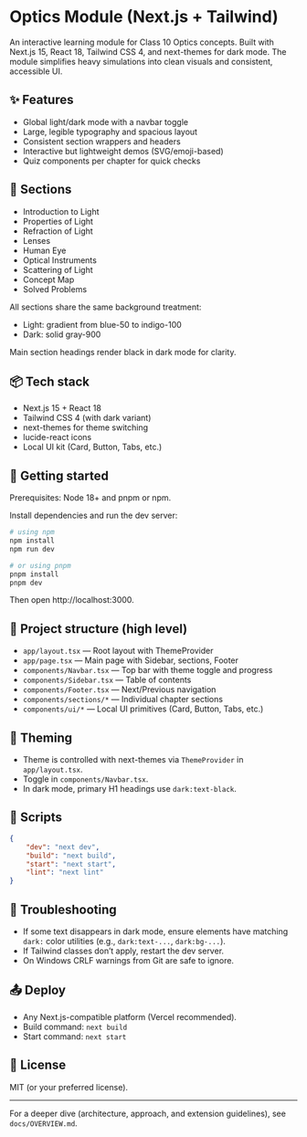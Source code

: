 # Optics Module (Next.js + Tailwind)

An interactive learning module for Class 10 Optics concepts. Built with Next.js 15, React 18, Tailwind CSS 4, and next-themes for dark mode. The module simplifies heavy simulations into clean visuals and consistent, accessible UI.

## ✨ Features
- Global light/dark mode with a navbar toggle
- Large, legible typography and spacious layout
- Consistent section wrappers and headers
- Interactive but lightweight demos (SVG/emoji-based)
- Quiz components per chapter for quick checks

## 🧩 Sections
- Introduction to Light
- Properties of Light
- Refraction of Light
- Lenses
- Human Eye
- Optical Instruments
- Scattering of Light
- Concept Map
- Solved Problems

All sections share the same background treatment:
- Light: gradient from blue-50 to indigo-100
- Dark: solid gray-900

Main section headings render black in dark mode for clarity.

## 📦 Tech stack
- Next.js 15 + React 18
- Tailwind CSS 4 (with dark variant)
- next-themes for theme switching
- lucide-react icons
- Local UI kit (Card, Button, Tabs, etc.)

## 🚀 Getting started

Prerequisites: Node 18+ and pnpm or npm.

Install dependencies and run the dev server:

```powershell
# using npm
npm install
npm run dev

# or using pnpm
pnpm install
pnpm dev
```

Then open http://localhost:3000.

## 🧭 Project structure (high level)
- `app/layout.tsx` — Root layout with ThemeProvider
- `app/page.tsx` — Main page with Sidebar, sections, Footer
- `components/Navbar.tsx` — Top bar with theme toggle and progress
- `components/Sidebar.tsx` — Table of contents
- `components/Footer.tsx` — Next/Previous navigation
- `components/sections/*` — Individual chapter sections
- `components/ui/*` — Local UI primitives (Card, Button, Tabs, etc.)

## 🎨 Theming
- Theme is controlled with next-themes via `ThemeProvider` in `app/layout.tsx`.
- Toggle in `components/Navbar.tsx`.
- In dark mode, primary H1 headings use `dark:text-black`.

## 🧪 Scripts
```json
{
	"dev": "next dev",
	"build": "next build",
	"start": "next start",
	"lint": "next lint"
}
```

## 🔧 Troubleshooting
- If some text disappears in dark mode, ensure elements have matching `dark:` color utilities (e.g., `dark:text-...`, `dark:bg-...`).
- If Tailwind classes don’t apply, restart the dev server.
- On Windows CRLF warnings from Git are safe to ignore.

## 📤 Deploy
- Any Next.js-compatible platform (Vercel recommended).
- Build command: `next build`
- Start command: `next start`

## 📜 License
MIT (or your preferred license).

---

For a deeper dive (architecture, approach, and extension guidelines), see `docs/OVERVIEW.md`.
